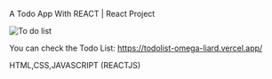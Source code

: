 A Todo App With REACT | React Project

![To do list](https://user-images.githubusercontent.com/95152221/211710356-4ca87167-1710-40b0-9193-72695ebbd768.jpg)


You can check the Todo List:  https://todolist-omega-liard.vercel.app/


HTML,CSS,JAVASCRIPT (REACTJS)
